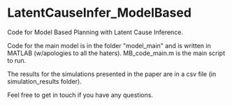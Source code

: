 # LatentCauseInfer_ModelBased

Code for Model Based Planning with Latent Cause Inference. 

Code for the main model is in the folder "model_main" and is written in MATLAB (w/apologies to all the haters). 
MB_code_main.m is the main script to run.

The results for the simulations presented in the paper are in a csv file (in simulation_results folder).

Feel free to get in touch if you have any questions.
